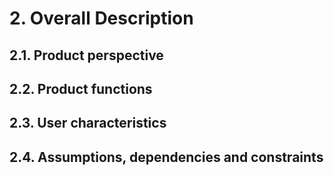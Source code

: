 # 2. Overall Description
## 2.1. Product perspective
## 2.2. Product functions
## 2.3. User characteristics
## 2.4. Assumptions, dependencies and constraints